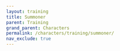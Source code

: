 ```yaml
---
layout: training
title: Summoner
parent: Training
grand_parent: Characters
permalink: /characters/training/summoner/
nav_exclude: true
---
```

